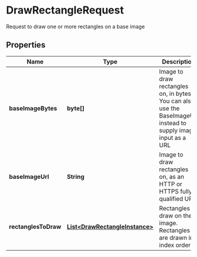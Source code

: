 

# DrawRectangleRequest

Request to draw one or more rectangles on a base image
## Properties

Name | Type | Description | Notes
------------ | ------------- | ------------- | -------------
**baseImageBytes** | **byte[]** | Image to draw rectangles on, in bytes.  You can also use the BaseImageUrl instead to supply image input as a URL |  [optional]
**baseImageUrl** | **String** | Image to draw rectangles on, as an HTTP or HTTPS fully-qualified URL |  [optional]
**rectanglesToDraw** | [**List&lt;DrawRectangleInstance&gt;**](DrawRectangleInstance.md) | Rectangles to draw on the image.  Rectangles are drawn in index order. |  [optional]




